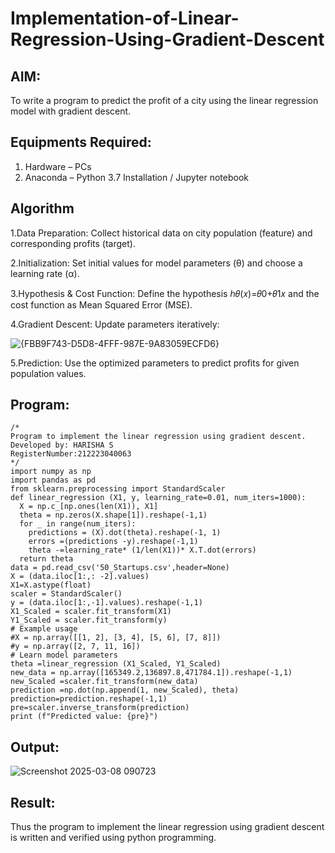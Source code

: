 # Implementation-of-Linear-Regression-Using-Gradient-Descent

## AIM:
To write a program to predict the profit of a city using the linear regression model with gradient descent.

## Equipments Required:
1. Hardware – PCs
2. Anaconda – Python 3.7 Installation / Jupyter notebook

## Algorithm
1.Data Preparation: Collect historical data on city population (feature) and corresponding profits (target).

2.Initialization: Set initial values for model parameters (θ) and choose a learning rate (α).

3.Hypothesis & Cost Function: Define the hypothesis ℎ𝜃(𝑥)=𝜃0+𝜃1𝑥 and the cost function as Mean Squared Error (MSE).

4.Gradient Descent: Update parameters iteratively:

​![{FBB9F743-D5D8-4FFF-987E-9A83059ECFD6}](https://github.com/user-attachments/assets/03f7cc6c-5692-49a8-8df0-c60692e614ec)

5.Prediction: Use the optimized parameters to predict profits for given population values. 

## Program:
```
/*
Program to implement the linear regression using gradient descent.
Developed by: HARISHA S
RegisterNumber:212223040063 
*/
import numpy as np
import pandas as pd
from sklearn.preprocessing import StandardScaler
def linear_regression (X1, y, learning_rate=0.01, num_iters=1000):
  X = np.c_[np.ones(len(X1)), X1]
  theta = np.zeros(X.shape[1]).reshape(-1,1)
  for _ in range(num_iters):
    predictions = (X).dot(theta).reshape(-1, 1)
    errors =(predictions -y).reshape(-1,1)
    theta -=learning_rate* (1/len(X1))* X.T.dot(errors)
  return theta
data = pd.read_csv('50_Startups.csv',header=None)
X = (data.iloc[1:,: -2].values)
X1=X.astype(float)
scaler = StandardScaler()
y = (data.iloc[1:,-1].values).reshape(-1,1)
X1_Scaled = scaler.fit_transform(X1)
Y1_Scaled = scaler.fit_transform(y)
# Example usage
#X = np.array([[1, 2], [3, 4], [5, 6], [7, 8]])
#y = np.array([2, 7, 11, 16])
# Learn model parameters
theta =linear_regression (X1_Scaled, Y1_Scaled)
new_data = np.array([165349.2,136897.8,471784.1]).reshape(-1,1)
new_Scaled =scaler.fit_transform(new_data)
prediction =np.dot(np.append(1, new_Scaled), theta)
prediction=prediction.reshape(-1,1)
pre=scaler.inverse_transform(prediction)
print (f"Predicted value: {pre}")
```

## Output:
![Screenshot 2025-03-08 090723](https://github.com/user-attachments/assets/a3cd3495-027c-4fd0-a9fa-eb92c7704324)


## Result:
Thus the program to implement the linear regression using gradient descent is written and verified using python programming.
